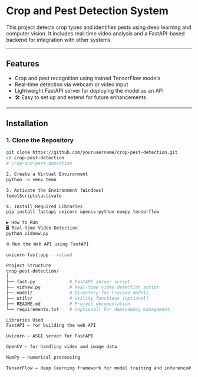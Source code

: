 # Crop and Pest Detection System

This project detects crop types and identifies pests using deep learning and computer vision. It includes real-time video analysis and a FastAPI-based backend for integration with other systems.

---

## Features

-  Crop and pest recognition using trained TensorFlow models
-  Real-time detection via webcam or video input
-  Lightweight FastAPI server for deploying the model as an API
- 🛠 Easy to set up and extend for future enhancements

---

##  Installation

### 1. Clone the Repository

```bash
git clone https://github.com/yourusername/crop-pest-detection.git
cd crop-pest-detection
# crop-and-pest-detection

2. Create a Virtual Environment
python -m venv temo

3. Activate the Environment (Windows)
temo\Scripts\activate

4. Install Required Libraries
pip install fastapi uvicorn opencv-python numpy tensorflow

▶️ How to Run
🖥️ Real-time Video Detection
python vidnew.py

🌐 Run the Web API using FastAPI

uvicorn fast:app --reload

Project Structure
crop-pest-detection/
│
├── fast.py             # FastAPI server script
├── vidnew.py           # Real-time video detection script
├── model/              # Directory for trained models
├── utils/              # Utility functions (optional)
├── README.md           # Project documentation
└── requirements.txt    # (optional) For dependency management

Libraries Used
FastAPI – for building the web API

Uvicorn – ASGI server for FastAPI

OpenCV – for handling video and image data

NumPy – numerical processing

TensorFlow – deep learning framework for model training and inference# crop-and-pest-detection
